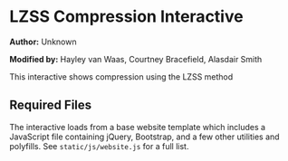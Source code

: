 # LZSS Compression Interactive

**Author:** Unknown

**Modified by:** Hayley van Waas, Courtney Bracefield, Alasdair Smith

This interactive shows compression using the LZSS method

## Required Files

The interactive loads from a base website template which includes a JavaScript file containing jQuery, Bootstrap, and a few other utilities and polyfills.
See `static/js/website.js` for a full list.
